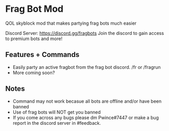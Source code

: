 # Frag Bot Mod
QOL skyblock mod that makes partying frag bots much easier

Discord Server: https://discord.gg/fragbots
Join the discord to gain access to premium bots and more!

## Features + Commands
- Easily party an active fragbot from the frag bot discord. /fr or /fragrun
- More coming soon?

## Notes
- Command may not work becasue all bots are offline and/or have been banned
- Use of frag bots will NOT get you banned
- If you come across any bugs please dm Pwince#7447 or make a bug report in the discord server in #feedback.
